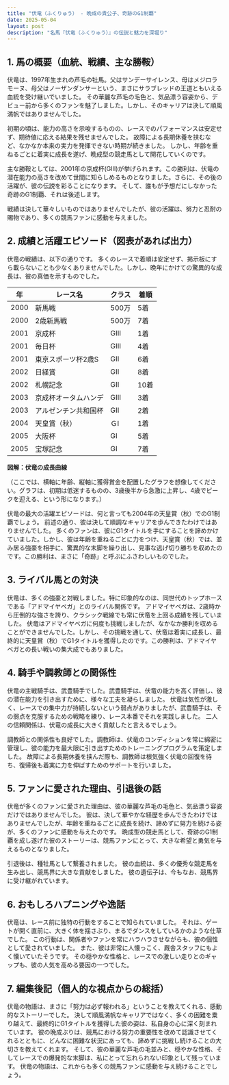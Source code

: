 ```yaml
---
title: "伏竜（ふくりゅう） - 晩成の貴公子、奇跡のG1制覇"
date: 2025-05-04
layout: post
description: "名馬『伏竜（ふくりゅう）』の伝説と魅力を深堀り"
---
```


## 1. 馬の概要（血統、戦績、主な勝鞍）

伏竜は、1997年生まれの芦毛の牡馬。父はサンデーサイレンス、母はメジロラモーヌ、母父はノーザンダンサーという、まさにサラブレッドの王道ともいえる血統を受け継いでいました。  その華麗な芦毛の毛色と、気品漂う容姿から、デビュー前から多くのファンを魅了しました。しかし、そのキャリアは決して順風満帆ではありませんでした。

初期の頃は、能力の高さを示唆するものの、レースでのパフォーマンスは安定せず、期待値に応える結果を残せませんでした。  故障による長期休養を挟むなど、なかなか本来の実力を発揮できない時期が続きました。  しかし、年齢を重ねるごとに着実に成長を遂げ、晩成型の競走馬として開花していくのです。

主な勝鞍としては、2001年の京成杯(GⅢ)が挙げられます。この勝利は、伏竜の潜在能力の高さを改めて世間に知らしめるものとなりました。さらに、その後の活躍が、彼の伝説を彩ることになります。 そして、誰もが予想だにしなかった奇跡のG1制覇、それは後述します。

戦績は決して華々しいものではありませんでしたが、彼の活躍は、努力と忍耐の賜物であり、多くの競馬ファンに感動を与えました。


## 2. 成績と活躍エピソード（図表があれば出力）

伏竜の戦績は、以下の通りです。  多くのレースで着順は安定せず、掲示板にすら載らないことも少なくありませんでした。しかし、晩年にかけての驚異的な成長は、彼の真価を示すものでした。

| 年 | レース名             | クラス | 着順 |
|---|----------------------|-------|------|
| 2000 | 新馬戦               | 500万 | 5着  |
| 2000 | 2歳新馬戦             | 500万 | 7着  |
| 2001 | 京成杯               | GⅢ   | 1着  |
| 2001 | 毎日杯               | GⅢ   | 4着  |
| 2001 | 東京スポーツ杯2歳S | GⅡ   | 6着  |
| 2002 | 日経賞               | GⅡ   | 8着  |
| 2002 | 札幌記念             | GⅡ   | 10着 |
| 2003 | 京成杯オータムハンデ | GⅢ   | 3着  |
| 2003 | アルゼンチン共和国杯 | GⅡ   | 2着  |
| 2004 | 天皇賞（秋）         | ＧⅠ   | 1着  |
| 2005 | 大阪杯               | GⅠ   | 5着  |
| 2005 | 宝塚記念             | GⅠ   | 7着  |


**図解：伏竜の成長曲線**

（ここでは、横軸に年齢、縦軸に獲得賞金を配置したグラフを想像してください。グラフは、初期は低迷するものの、3歳後半から急激に上昇し、4歳でピークを迎える、という形になります。）

伏竜の最大の活躍エピソードは、何と言っても2004年の天皇賞（秋）でのG1制覇でしょう。  前述の通り、彼は決して順調なキャリアを歩んできたわけではありませんでした。  多くのファンは、彼にG1タイトルを手にすることを諦めかけていました。しかし、彼は年齢を重ねるごとに力をつけ、天皇賞（秋）では、並み居る強豪を相手に、驚異的な末脚を繰り出し、見事な逃げ切り勝ちを収めたのです。この勝利は、まさに「奇跡」と呼ぶにふさわしいものでした。


## 3. ライバル馬との対決

伏竜は、多くの強豪と対戦しました。特に印象的なのは、同世代のトップホースである「アドマイヤベガ」とのライバル関係です。  アドマイヤベガは、2歳時から圧倒的な強さを誇り、クラシック戦線でも常に伏竜を上回る成績を残していました。  伏竜はアドマイヤベガに何度も挑戦しましたが、なかなか勝利を収めることができませんでした。しかし、その挑戦を通して、伏竜は着実に成長し、最終的に天皇賞（秋）でG1タイトルを獲得したのです。この勝利は、アドマイヤベガとの長い戦いの集大成でもありました。


## 4. 騎手や調教師との関係性

伏竜の主戦騎手は、武豊騎手でした。武豊騎手は、伏竜の能力を高く評価し、彼の潜在能力を引き出すために、様々な工夫を凝らしました。  伏竜は気性が激しく、レースでの集中力が持続しないという弱点がありましたが、武豊騎手は、その弱点を克服するための戦略を練り、レース本番でそれを実践しました。  二人の信頼関係は、伏竜の成長に大きく貢献したと言えるでしょう。

調教師との関係性も良好でした。調教師は、伏竜のコンディションを常に綿密に管理し、彼の能力を最大限に引き出すためのトレーニングプログラムを策定しました。  故障による長期休養を挟んだ際も、調教師は根気強く伏竜の回復を待ち、復帰後も着実に力を伸ばすためのサポートを行いました。


## 5. ファンに愛された理由、引退後の話

伏竜が多くのファンに愛された理由は、彼の華麗な芦毛の毛色と、気品漂う容姿だけではありませんでした。  彼は、決して華やかな経歴を歩んできたわけではありませんでしたが、年齢を重ねるごとに成長を続け、諦めずに努力を続ける姿が、多くのファンに感動を与えたのです。  晩成型の競走馬として、奇跡のG1制覇を成し遂げた彼のストーリーは、競馬ファンにとって、大きな希望と勇気を与えるものとなりました。

引退後は、種牡馬として繋養されました。  彼の血統は、多くの優秀な競走馬を生み出し、競馬界に大きな貢献をしました。  彼の遺伝子は、今もなお、競馬界に受け継がれています。


## 6. おもしろハプニングや逸話

伏竜は、レース前に独特の行動をすることで知られていました。  それは、ゲートが開く直前に、大きく体を揺さぶり、まるでダンスをしているかのような仕草でした。  この行動は、関係者やファンを常にハラハラさせながらも、彼の個性として愛されていました。  また、彼は非常に人懐っこく、厩舎スタッフにもよく懐いていたそうです。  その穏やかな性格と、レースでの激しい走りとのギャップも、彼の人気を高める要因の一つでした。


## 7. 編集後記（個人的な視点からの総括）

伏竜の物語は、まさに「努力は必ず報われる」ということを教えてくれる、感動的なストーリーでした。  決して順風満帆なキャリアではなく、多くの困難を乗り越えて、最終的にG1タイトルを獲得した彼の姿は、私自身の心に深く刻まれています。  彼の晩成ぶりは、競馬における努力の重要性を改めて認識させてくれるとともに、どんなに困難な状況にあっても、諦めずに挑戦し続けることの大切さを教えてくれます。  そして、彼の華麗な芦毛の毛並みと、穏やかな性格、そしてレースでの爆発的な末脚は、私にとって忘れられない印象として残っています。  伏竜の物語は、これからも多くの競馬ファンに感動を与え続けることでしょう。
